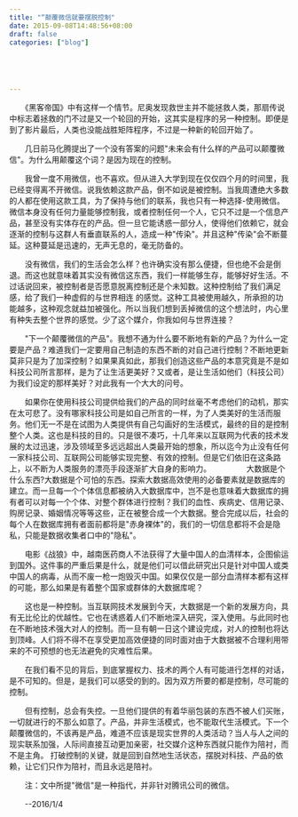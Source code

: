 ```yaml
---
title: "“颠覆微信就要摆脱控制"
date: 2015-09-08T14:48:56+08:00
draft: false
categories: ["blog"]





---
```


　　《黑客帝国》中有这样一个情节。尼奥发现救世主并不能拯救人类，那扇传说中标志着拯救的门不过是又一个轮回的开始，这其实是程序的另一种控制。即便是到了影片最后，人类也没能战胜矩阵程序，不过是一种新的轮回开始了。

<!--more-->

　　几日前马化腾提出了一个没有答案的问题"未来会有什么样的产品可以颠覆微信"。为什么用颠覆这个词？是因为现在的控制。

　　我曾一度不用微信，也不喜欢。但从进入大学到现在仅仅四个月的时间里，我已经变得离不开微信。说我依赖这款产品，倒不如说是被控制。当我周遭绝大多数的人都在使用这款工具，为了保持与他们的联系，我也只有一种选择-使用微信。微信本身没有任何力量能够控制我，或者控制任何一个人，它只不过是一个信息产品，甚至没有实体存在的产品。但一旦它能诱惑一部分人，使得他们依赖它，就会逐渐的控制与这群人有垂直联系的人，造成一种"传染"。并且这种"传染"会不断蔓延。这种蔓延是迅速的，无声无息的，毫无防备的。

　　没有微信，我们的生活会怎么样？也许确实没有那么便捷，但也绝不会是倒退。而这也就意味着其实没有微信这东西，我们一样能够生存，能够好好生活。不过话说回来，被控制者是否愿意脱离控制还是个未知数。这种控制给了我们满足感，给了我们一种虚假的与世界相连 的感觉。这种工具被使用越久，所承担的功能越多，这种观念就益加被强化。所以当我们想到丢掉微信的这个想法时，内心里有种失去整个世界的感觉。少了这个媒介，你我如何与世界连接？

　　"下一个颠覆微信的产品"。我想不通为什么要不断地有新的产品？为什么一定要是产品？难道我们一定要用自己制造的东西不断的对自己进行控制？不断地更新莫非只是为了加深控制？如果果真如此，那我们创造这些产品的本意究竟是不是如科技公司所言那样，是为了让生活更美好？又或者，是让生活如他们（科技公司）为我们设定的那样美好？对此我有一个大大的问号。 

　　如果你在使用科技公司提供给我们的产品的同时丝毫不考虑他们的动机，那实在太可悲了。没有哪家科技公司是如自己所言的一样，为了人类美好的生活而服务。他们无一不是在试图为人类提供有自己勾画好的生活模式，最终的目的是控制整个人类。这也是科技的目的。只是很不凑巧，十几年来以互联网为代表的技术发展的太过迅速，涉及领域至多远远超出人类最开始的想象，所以迄今为止没有任何一家科技公司、互联网公司能够实现完整、有效的控制。但是它们依旧在这条路上，以不断为人类服务的漂亮手段逐渐扩大自身的影响力。
　　
　　大数据是个什么东西?大数据是个可怕的东西。探索大数据高效使用的必备要素就是数据库的建立。而一旦每一个个体信息都被纳入大数据库中，岂不是也意味着大数据库的拥有者可以对每一个个体、对整个群体进行控制？我们的血性、疾病史、信用记录、购房记录、婚姻情况等等这些，正在被整合成一个大数据。整合完成以后，社会的每个人在数据库拥有者面前都将是"赤身裸体"的，我们的一切信息都将不会是隐私，只能是数据收集者口中的"隐私"。

　　电影《战狼》中，越南医药商人不法获得了大量中国人的血清样本，企图偷运到国外。这件事的严重后果是什么，就是他们可以借此研究出只是针对中国人或类中国人的病毒，从而不废一枪一炮毁灭中国。如果仅仅是一部分血清样本都有这样的可能，那么如果是有着整个国家或群体的大数据库呢？

　　这也是一种控制。当互联网技术发展到今天，大数据是一个新的发展方向，具有无比伦比的优越性。它也在诱惑着人们不断地深入研究，深入使用。与此同时也在不断地技术强大对人的控制。而一旦有朝一日这个建设完成，对人的控制也将达到顶峰。人们将不得不在享受更加高效便捷的同时面对由于大数据被不合理利用带来的不可预想的也无法避免的灾难性后果。

　　在我们看不见的背后，到底掌握权力、技术的两个人有可能进行怎样的对话，是不可知的。但是，是我们可以感受的到的。因为双方所要的都是控制，尽可能的控制。

　　但有控制，总会有失控。一旦他们提供的有着华丽包装的东西不被人们买账，一切就进行的不那么如意了。产品，并非生活模式，也不能取代生活模式。下一个颠覆微信的，不该再是产品，难道不应该是现实世界的人类活动？当人与人之间的现实联系加强，人际间直接互动更加亲密，社交媒介这种东西就只能作为陪衬，而不是主角。 打破控制的关键，就是回到自然地生活状态，摆脱对科技、产品的依赖，让它们只作为陪衬，而且永远是陪衬。

　　注：文中所提"微信"是一种指代，并非针对腾讯公司的微信。

　　--2016/1/4
